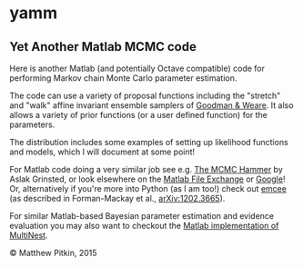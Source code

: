 # yamm
## Yet Another Matlab MCMC code

Here is another Matlab (and potentially Octave compatible) code for performing Markov chain Monte Carlo parameter estimation.

The code can use a variety of proposal functions including the "stretch" and "walk" affine invariant ensemble samplers of [Goodman & Weare](http://msp.org/camcos/2010/5-1/p04.xhtml). It also allows a variety of prior functions (or a user defined function) for the parameters.

The distribution includes some examples of setting up likelihood functions and models, which I will document at some point!

For Matlab code doing a very similar job see e.g. [The MCMC Hammer](http://www.mathworks.com/matlabcentral/fileexchange/49537-the-mcmc-hammer---affine-invariant-mcmc-sampler) by Aslak Grinsted, or look elsewhere on the [Matlab File Exchange](http://www.mathworks.com/matlabcentral/fileexchange/) or [Google](https://www.google.co.uk/#q=matlab+mcmc)! Or, alternatively if you're more into Python (as I am too!) check out [emcee](http://dan.iel.fm/emcee/current/) (as described in Forman-Mackay et al., [arXiv:1202.3665](http://arxiv.org/abs/1202.3665)).

For similar Matlab-based Bayesian parameter estimation and evidence evaluation you may also want to checkout the [Matlab implementation of MultiNest](http://ccpforge.cse.rl.ac.uk/gf/project/multinest/frs/).

&copy; Matthew Pitkin, 2015
